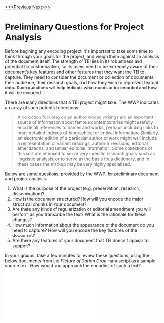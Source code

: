[<<<Previous  ](basic_architecture.md)  [Next>>>](elements.md)

# Preliminary Questions for Project Analysis

Before begining any encoding project, it's important to take some time to think through your goals for the project, and weigh them against an analysis of the document itself. The strength of TEI lies in its robustness and potential for customization, so its users need to be extremely aware of their document's key features and other features that they want the TEI to capture. They need to consider the document or collection of documents, their audience, their research goals, and how they wish to represent textual data. Such questions will help indicate what needs to be encoded and how it will be encoded. 

There are many directions that a TEI project might take. The WWP indicates an array of such potential directions: 

>A collection focusing on an author whose writings are an important source of information about famous contemporaries might usefully encode all references to names and works, perhaps including links to more detailed indexes of biographical or critical information. Similarly, an electronic edition of a particular author or work might well include a representation of variant readings, authorial revisions, editorial emendations, and similar editorial information. Some collections of this sort are intended to serve very specific research goals, such as linguistic analysis, or to serve as the basis for a dictionary, and in these cases the markup may be very highly specialized.

Below are some questions, provided by the WWP, for preliminary document and project analysis. 

1. What is the purpose of the project (e.g. preservation, research, dissemination)?
2. How is    the document structured? How will you encode the major structural chunks in your document?
3. Are there any kinds of regularization or editorial amendment you will perform as you transcribe the text? What is the rationale for these changes?
4. How much information about the appearance of the document do you need to capture? How will you encode the key features of the document?
5. Are there any features of your document that TEI doesn't appear to support?

In your groups, take a few minutes to review these questions, using the below documents from the *Picture of Dorian Gray* manuscript as a sample source text. How would you approach the encoding of such a text?

![PODG_page_20](../dorian_gray/podg_ms_20.pdf)